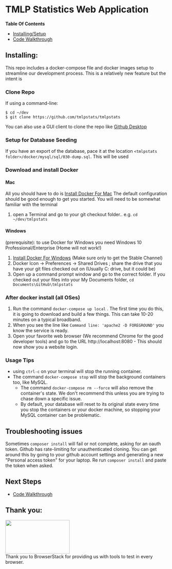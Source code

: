 # TMLP Statistics Web Application

**Table Of Contents**

* [Installing/Setup](#installing)
* [Code Walkthrough](https://github.com/pdarg/tmlpstats/wiki/Walkthrough)

## Installing:
This repo includes a docker-compose file and docker images setup to streamline our development process. This is a relatively new feature but the intent is 

### Clone Repo
If using a command-line:
```
$ cd ~/dev
$ git clone https://github.com/tmlpstats/tmlpstats
```
You can also use a GUI client to clone the repo like [Github Desktop](https://desktop.github.com/)

### Setup for Database Seeding
If you have an export of the database, pace it at the location 
`<tmlpstats folder>/docker/mysql/sql/030-dump.sql`.
This will be used


### Download and install Docker

#### Mac
All you should have to do is [Install Docker For Mac](https://docs.docker.com/docker-for-mac/install/)
The default configuration should be good enough to get you started. You will need to be somewhat familiar with the terminal

1. open a Terminal and go to your git checkout folder.. e.g. `cd ~/dev/tmlpstats`

#### Windows
(prerequisite): to use Docker for Windows you need Windows 10 Professional/Enterprise (Home will not work!)

1. [Install Docker For Windows](https://docs.docker.com/docker-for-windows/install/) (Make sure only to get the Stable Channel)
2. Docker Icon -> Preferences -> Shared Drives ; share the drive that you have your git files checked out on (Usually C: drive, but it could be)
3. Open up a command prompt window and go to the correct folder. If you checked out your files into your My Documents folder, `cd Documents\GitHub\tmlpstats`

### After docker install (all OSes)

1. Run the command `docker-compose up local` . The first time you do this, it is going to download and build a few things. This can take 10-20 minutes on a typical broadband.
2. When you see the line like `Command line: 'apache2 -D FOREGROUND'` you know the service is ready.
3. Open your favorite web browser (We recommend Chrome for the good developer tools) and go to the URL http://localhost:8080 - This should now show you a website login.


### Usage Tips

* using `ctrl-c` on your terminal will stop the running container.
* The command `docker-compose stop` will stop the background containers too, like MySQL.
  * The command `docker-compose rm --force` will also remove the container's state. We don't recommend this unless you are trying to chase down a specific issue.
  * By default, your database will reset to its original state every time you stop the containers or your docker machine, so stopping your MySQL container can be problematic.

## Troubleshooting issues

Sometimes ```composer install``` will fail or not complete, asking for an oauth token. Github has rate-limiting for
unauthenticated cloning. You can get around this by going to your github account settings and generating a new "Personal
access token" for your laptop. Re run ```composer install``` and paste the token when asked. 

## Next Steps

 * [Code Walkthrough](https://github.com/pdarg/tmlpstats/wiki/Walkthrough)

## Thank you:
<!-- The following is added at the request of BrowserStack for providing free use of their tools for opensource projects -->

<img src="https://www.browserstack.com/images/layout/browserstack-logo-600x315.png" width="200" height="105" />
<div>
Thank you to BrowserStack for providing us with tools to test in every browser.
</div>
